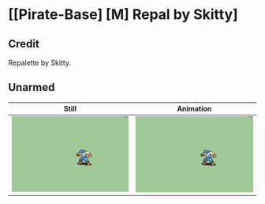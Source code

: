 # [\[Pirate-Base\] \[M\] Repal by Skitty]

## Credit

Repalette by Skitty.
	
## Unarmed

| Still | Animation |
| :---: | :-------: |
| ![Unarmed still](./Unarmed_000.png) | ![Unarmed animation](./Unarmed.gif) |
